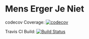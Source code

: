 # Mens Erger Je Niet

codecov Coverage: [![codecov](https://codecov.io/gh/CallMeBackdraft2/MensErgerJeNiet/branch/websockets/graph/badge.svg?token=ShUVreaYTv)](https://codecov.io/gh/CallMeBackdraft2/MensErgerJeNiet)

Travis CI Build: [![Build Status](https://travis-ci.com/CallMeBackdraft2/MensErgerJeNiet.svg?token=DsHqn39mo6wAZp3vPDVa&branch=develop)](https://travis-ci.com/CallMeBackdraft2/MensErgerJeNiet)